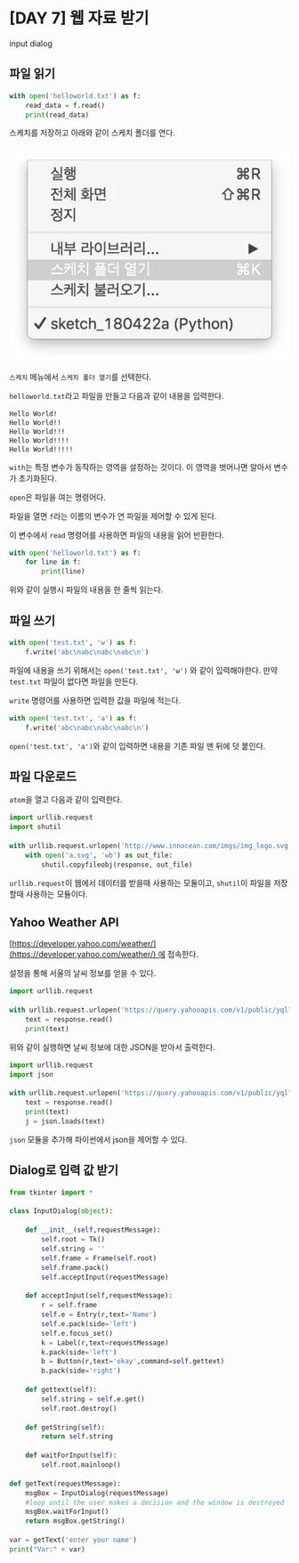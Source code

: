 # [DAY 7] 웹 자료 받기

input dialog

## 파일 읽기

```python
with open('helloworld.txt') as f:
    read_data = f.read()
    print(read_data)
```

스케치를 저장하고 아래와 같이 스케치 폴더를 연다.

![day7_00](img/day7_00.jpg)

`스케치` 메뉴에서 `스케치 폴더 열기`를 선택한다.

`helloworld.txt`라고 파일을 만들고 다음과 같이 내용을 입력한다.

```textile
Hello World!
Hello World!!
Hello World!!!
Hello World!!!!
Hello World!!!!!
```

`with`는 특정 변수가 동작하는 영역을 설정하는 것이다. 이 영역을 벗어나면 알아서 변수가 초기화된다.

`open`은 파일을 여는 명령어다.

파일을 열면 `f`라는 이름의 변수가 연 파일을 제어할 수 있게 된다.

이 변수에서 `read` 명령어를 사용하면 파일의 내용을 읽어 반환한다.



```python
with open('helloworld.txt') as f:
    for line in f:
        print(line)
```

위와 같이 실행시 파일의 내용을 한 줄씩 읽는다.



## 파일 쓰기

```python
with open('test.txt', 'w') as f:
    f.write('abc\nabc\nabc\nabc\n')
```

파일에 내용을 쓰기 위해서는 `open('test.txt', 'w')` 와 같이 입력해야한다. 만약 `test.txt` 파일이 없다면 파일을 만든다.

`write` 명령어를 사용하면 입력한 값을 파일에 적는다.

```python
with open('test.txt', 'a') as f:
    f.write('abc\nabc\nabc\nabc\n')
```

`open('test.txt', 'a')`와 같이 입력하면 내용을 기존 파일 맨 뒤에 덧 붙인다.



## 파일 다운로드

`atom`을 열고 다음과 같이 입력한다.

```python
import urllib.request
import shutil

with urllib.request.urlopen('http://www.innocean.com/imgs/img_logo.svg') as response:
    with open('a.svg', 'wb') as out_file:
        shutil.copyfileobj(response, out_file)
```

`urllib.request`이 웹에서 데이터를 받을때 사용하는 모듈이고, `shutil`이 파일을 저장할때 사용하는 모듈이다.

## Yahoo Weather API

[https://developer.yahoo.com/weather/](https://developer.yahoo.com/weather/) 에 접속한다.

설정을 통해 서울의 날씨 정보를 얻을 수 있다.

```python
import urllib.request

with urllib.request.urlopen('https://query.yahooapis.com/v1/public/yql?q=select%20*%20from%20weather.forecast%20where%20woeid%20in%20(select%20woeid%20from%20geo.places(1)%20where%20text%3D%22seoul%2C%20ko%22)&format=json&env=store%3A%2F%2Fdatatables.org%2Falltableswithkeys') as response:
    text = response.read()
    print(text)
```

위와 같이 실행하면 날씨 정보에 대한 JSON을 받아서 출력한다.

```python
import urllib.request
import json

with urllib.request.urlopen('https://query.yahooapis.com/v1/public/yql?q=select%20*%20from%20weather.forecast%20where%20woeid%20in%20(select%20woeid%20from%20geo.places(1)%20where%20text%3D%22seoul%2C%20ko%22)&format=json&env=store%3A%2F%2Fdatatables.org%2Falltableswithkeys') as response:
    text = response.read()
    print(text)
    j = json.loads(text)
```

`json` 모듈을 추가해 파이썬에서 json을 제어할 수 있다.

## Dialog로 입력 값 받기

```python
from tkinter import *

class InputDialog(object):

    def __init__(self,requestMessage):
        self.root = Tk()
        self.string = ''
        self.frame = Frame(self.root)
        self.frame.pack()
        self.acceptInput(requestMessage)

    def acceptInput(self,requestMessage):
        r = self.frame
        self.e = Entry(r,text='Name')
        self.e.pack(side='left')
        self.e.focus_set()
        k = Label(r,text=requestMessage)
        k.pack(side='left')
        b = Button(r,text='okay',command=self.gettext)
        b.pack(side='right')

    def gettext(self):
        self.string = self.e.get()
        self.root.destroy()

    def getString(self):
        return self.string

    def waitForInput(self):
        self.root.mainloop()

def getText(requestMessage):
    msgBox = InputDialog(requestMessage)
    #loop until the user makes a decision and the window is destroyed
    msgBox.waitForInput()
    return msgBox.getString()

var = getText('enter your name')
print("Var:" + var)
```
